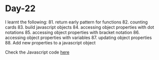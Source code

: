 # Day-22
I learnt the following:
81. return early pattern for functions
82. counting cards
83. build javascript objects
84. accessing object properties with dot notations
85. accessing object properties with bracket notation
86. accessing object properties with variables
87. updating object properties
88. Add new properties to a javascript object

Check the Javascript code [here](./index.js)  